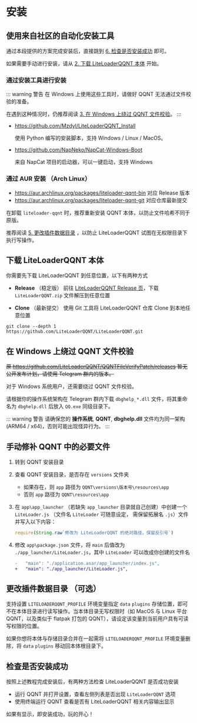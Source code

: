 # 安装


## 使用来自社区的自动化安装工具

通过本段提供的方案完成安装后，直接跳到 [6. 检查是否安装成功](#%E6%A3%80%E6%9F%A5%E6%98%AF%E5%90%A6%E5%AE%89%E8%A3%85%E6%88%90%E5%8A%9F) 即可。

如果需要手动进行安装，请从 [2. 下载 LiteLoaderQQNT 本体](#下载-liteloaderqqnt-本体) 开始。

### 通过安装工具进行安装

::: warning 警告
在 Windows 上使用这些工具时，请做好 QQNT 无法通过文件校验的准备。

在遇到这种情况时，仍推荐阅读 [3. 在 Windows 上绕过 QQNT 文件校验](#在-windows-上绕过-qqnt-文件校验)。
:::

- <https://github.com/Mzdyl/LiteLoaderQQNT_Install> 

  使用 Python 编写的安装脚本，支持 Windows / Linux / MacOS。

- <https://github.com/NapNeko/NapCat-Windows-Boot> 

  来自 NapCat 项目的启动器，可以一键启动，支持 Windows

### 通过 AUR 安装 （Arch Linux）

- <https://aur.archlinux.org/packages/liteloader-qqnt-bin> 对应 Release 版本
- <https://aur.archlinux.org/packages/liteloader-qqnt-git> 对应仓库最新提交

在卸载 `liteloader-qqnt` 时，推荐重新安装 QQNT 本体，以防止文件哈希不同于原版。

推荐阅读 [5. 更改插件数据目录](#更改插件数据目录-可选) ，以防止 LiteLoaderQQNT 试图在无权限目录下执行写操作。

## 下载 LiteLoaderQQNT 本体

你需要先下载 LiteLoaderQQNT 到任意位置，以下有两种方式

- **Release** （稳定版）
前往 [LiteLoaderQQNT Release 页](https://github.com/LiteLoaderQQNT/LiteLoaderQQNT/releases/latest)，下载 `LiteLoaderQQNT.zip` 文件解压到任意位置

- **Clone** （最新提交）
使用 Git 工具将 LiteLoaderQQNT 仓库 Clone 到本地任意位置

``` shell
git clone --depth 1 https://github.com/LiteLoaderQQNT/LiteLoaderQQNT.git
```

## 在 Windows 上绕过 QQNT 文件校验

~~原 https://github.com/LiteLoaderQQNT/QQNTFileVerifyPatch/releases 暂无公开发布计划，请使用 Telegram 群内的版本。~~

对于 Windows 系统用户，还需要绕过 QQNT 文件校验。

请根据你的操作系统架构在 Telegram 群内下载 `dbghelp_*.dll` 文件，将其重命名为 `dbghelp.dll` 后放入 `QQ.exe` 同级目录下。

::: warning 警告
请确保您的 **操作系统**, **QQNT**, **dbghelp.dll** 文件均为同一架构 (ARM64 / x64)，否则可能出现怪异行为。
:::

## 手动修补 QQNT 中的必要文件

1. 转到 QQNT 安装目录

2. 查看 QQNT 安装目录，是否存在 `versions` 文件夹
   - 如果存在，则 `app` 路径为 `QQNT\versions\版本号\resources\app`
   - 否则 `app` 路径为 `QQNT\resources\app`

3. 在 `app\app_launcher` （若缺失 `app_launcher` 目录就自己创建）中创建一个 `LiteLoader.js` （文件名 `LiteLoader` 可随意设定， 需保留拓展名 `.js`）文件并写入以下内容：

   ```javascript
   require(String.raw`修改为 LiteLoaderQQNT 的绝对路径，保留反引号`)
   ```

4. 修改 `app\package.json` 文件，将 `main` 后值改为 `./app_launcher/LiteLoader.js`，其中 `LiteLoader` 可以改成你创建的文件名

   ```diff
   -   "main": "./application.asar/app_launcher/index.js",
   +   "main": "./app_launcher/LiteLoader.js",
   ```

## 更改插件数据目录 （可选）

支持设置 `LITELOADERQQNT_PROFILE` 环境变量指定 `data` `plugins` 存储位置，即可不在本体目录进行读写操作。当本体目录无写权限时（如 MacOS 与 Linux 平台 QQNT，以及类似于 flatpak 打包的 QQNT），请设定该变量到当前用户具有可读写权限的位置。

如果你想将本体与存储目录合并在一起需将 `LITELOADERQQNT_PROFILE` 环境变量删除，将 `data` `plugins` 移动回本体根目录下。

## 检查是否安装成功

按照上述教程完成安装后，有两种方法检查 LiteLoaderQQNT 是否成功安装

- 运行 QQNT 并打开设置，查看左侧列表是否出现 `LiteLoaderQQNT` 选项
- 使用终端运行 QQNT 查看是否有 LiteLoaderQQNT 相关内容输出显示

如果有显示，即安装成功，玩的开心！
